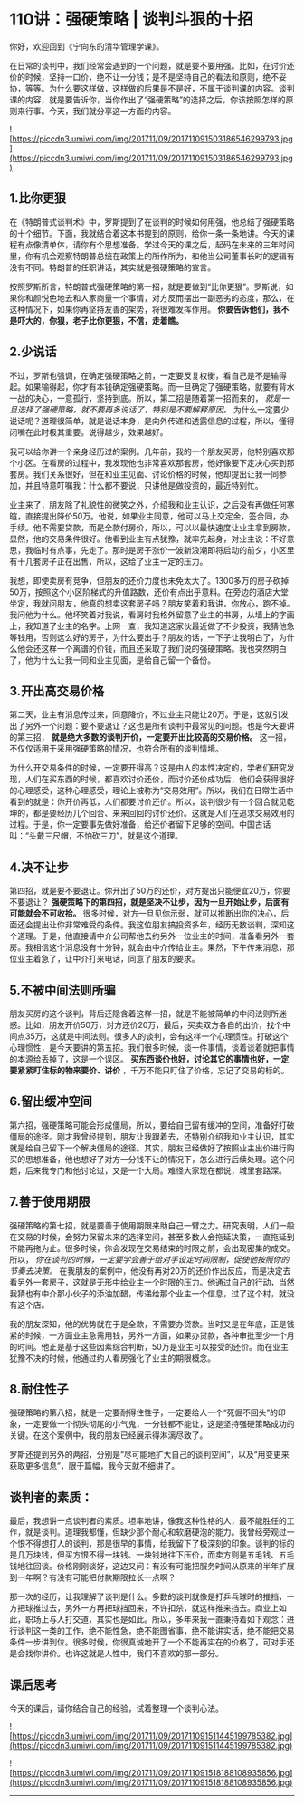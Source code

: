 # 110讲：强硬策略 | 谈判斗狠的十招

你好，欢迎回到《宁向东的清华管理学课》。

在日常的谈判中，我们经常会遇到的一个问题，就是要不要用强。比如，在讨价还价的时候，坚持一口价，绝不让一分钱；是不是坚持自己的看法和原则，绝不妥协，等等。为什么要这样做，这样做的后果是不是好，不属于谈判课的内容。谈判课的内容，就是要告诉你，当你作出了“强硬策略”的选择之后，你该按照怎样的原则来行事。今天，我们就分享这一方面的内容。

![https://piccdn3.umiwi.com/img/201711/09/201711091503186546299793.jpg](https://piccdn3.umiwi.com/img/201711/09/201711091503186546299793.jpg)

## 1.比你更狠

在《特朗普式谈判术》中，罗斯提到了在谈判的时候如何用强，他总结了强硬策略的十个细节。下面，我就结合着这本书提到的原则，给你一条一条地讲。今天的课程有点像清单体，请你有个思想准备。学过今天的课之后，起码在未来的三年时间里，你有机会观察特朗普总统在政策上的所作所为，和他当公司董事长时的逻辑有没有不同。特朗普的任职讲话，其实就是强硬策略的宣言。

按照罗斯所言，特朗普式强硬策略的第一招，就是要做到“比你更狠”。罗斯说，如果你和颜悦色地去和人家商量一个事情，对方反而摆出一副恶劣的态度，那么，在这种情况下，如果你再坚持友善的架势，将很难发挥作用。 **你要告诉他们，我不是吓大的，你狠，老子比你更狠，不信，走着瞧。**

## 2.少说话

不过，罗斯也强调，在确定强硬策略之前，一定要反复权衡，看自己是不是输得起。如果输得起，你才有本钱确定强硬策略。而一旦确定了强硬策略，就要有背水一战的决心，一意孤行，坚持到底。所以，第二招是随着第一招而来的， *就是一旦选择了强硬策略，就不要再多说话了，特别是不要解释原因。* 为什么一定要少说话呢？道理很简单，就是说话本身，是向外传递和透露信息的过程，所以，懂得闭嘴在此时极其重要。说得越少，效果越好。

我可以给你讲一个亲身经历过的案例。几年前，我的一个朋友买房，他特别喜欢那个小区。在看房的过程中，我发现他也非常喜欢那套房，他好像要下定决心买到那套房。我们关系很好，但在和业主见面、讨论价格的时候，他却提出让我一同参加，并且特意叮嘱我：什么都不要说，只讲他是做投资的，最近特别忙。

业主来了，朋友除了礼貌性的微笑之外，介绍我和业主认识，之后没有再做任何寒暄，直接提出降价50万。他说，如果业主同意，他可以马上交定金，签合同，办手续。他不需要贷款，而是全款付房价，所以，可以以最快速度让业主拿到房款，显然，他的交易条件很好。他看到业主有点犹豫，就率先起身，对业主说：不好意思，我临时有点事，先走了。那时是房子涨价一波新浪潮即将启动的前夕，小区里有十几套房子正在出售，所以，这给了业主一定的压力。

我想，即使卖房有竞争，但朋友的还价力度也未免太大了。1300多万的房子砍掉50万，按照这个小区阶梯式的升值路数，还价有点出乎意料。在旁边的酒店大堂坐定，我就问朋友，他真的想卖这套房子吗？朋友笑着和我讲，你放心，跑不掉。我问他为什么。他坏笑着对我说，看房时我格外留意了业主的书房，从墙上的字画上，我知道了业主的名字。上网一查，我知道这家伙最近做了不少投资，我猜他急等钱用，否则这么好的房子，为什么要出手？朋友的话，一下子让我明白了，为什么他会还这样一个离谱的价钱，而且还采取了我们说的强硬策略。我也突然明白了，他为什么让我一同和业主见面，是给自己留一个备份。

## 3.开出高交易价格

第二天，业主有消息传过来，同意降价，不过业主只能让20万。于是，这就引发出了另外一个问题：要不要退让？这也是所有谈判中最常见的问题。也是今天要讲的第三招， **就是绝大多数的谈判开价，一定要开出比较高的交易价格。** 这一招，不仅仅适用于采用强硬策略的情况，也符合所有的谈判情境。

为什么开交易条件的时候，一定要开得高？这是由人的本性决定的，学者们研究发现，人们在买东西的时候，都喜欢讨价还价，而讨价还价成功后，他们会获得很好的心理感受，这种心理感受，理论上被称为“交易效用”。所以，我们在日常生活中看到的就是：你开价再低，人们都要讨价还价。所以，谈判很少有一个回合就见乾坤的，都是要经历几个回合、来来回回的讨价还价。这就是人们在追求交易效用的过程。于是，你一定要事先做好准备，给还价者留下足够的空间。中国古话叫：“头戴三尺帽，不怕砍三刀”，就是这个道理。

## 4.决不让步

第四招，就是要不要退让。你开出了50万的还价，对方提出只能便宜20万，你要不要退让？ **强硬策略下的第四招，就是坚决不让步，因为一旦开始让步，后面有可能就会不可收拾。** 很多时候，对方一旦见你示弱，就可以推断出你的决心，后面还会提出让你非常难受的条件。我这位朋友搞投资多年，经历无数谈判，深知这个道理。于是，他直接请中介公司帮他去约另外一位业主的时间，准备看另外一套房。我相信这个消息没有十分钟，就会由中介传给业主。果然，下午传来消息，那位业主着急了，让中介打来电话，同意了朋友的要求。

## 5.不被中间法则所骗

朋友买房的这个谈判，背后还隐含着这样一招，就是不能被简单的中间法则所迷惑。比如，朋友开价50万，对方还价20万，最后，买卖双方各自的出价，找个中间点35万，这就是中间法则。很多人的谈判，会有这样一个心理惯性。打破这个心理惯性，是今天要讲的第五招。我们很多时候，谈一件事情，谈着谈着就把事情的本源给丢掉了，这是一个误区。 **买东西谈价也好，讨论其它的事情也好，一定要紧紧盯住标的物来要价、讲价** ，千万不能只盯住了价格，忘记了交易的标的。

## 6.留出缓冲空间

第六招，强硬策略可能会形成僵局，所以，要给自己留有缓冲的空间，准备好打破僵局的途径。刚才我曾经提到，朋友让我跟着去，还特别介绍我和业主认识，其实就是给自己留下一个解决僵局的途径。其实，朋友已经做好了按照业主出价进行购买的思想准备，他也想好了对方一分钱不让的情况下，怎么进行后续处理。这个问题，后来我专门和他讨论过，又是一个大局。难怪大家现在都说，城里套路深。

## 7.善于使用期限

强硬策略的第七招，就是要善于使用期限来助自己一臂之力。研究表明，人们一般在交易的时候，会努力保留未来的选择空间，甚至多数人会拖延决策，一直拖延到不能再拖为止。很多时候，你会发现在交易结束的时限之前，会出现密集的成交。所以， *你在谈判的时候，一定要学会善于给对手设定时间限制，促使他按照你的节奏去决策。* 在我朋友的案例中，他没有再对20万的还价作出反应，而是决定去看另外一套房子，这就是无形中给业主一个时限的压力。他通过自己的行动，当然我猜也有中介那小伙子的添油加醋，传递给那个业主一个信息，过了这个村，就没有这个店。

我的朋友深知，他的优势就在于是全款，不需要办贷款。当时又是在年底，正是钱紧的时候，一方面业主急需用钱，另外一方面，如果办贷款，各种审批至少一个月的时间。他正是基于这些因素综合判断，50万是业主可以接受的还价。而在业主犹豫不决的时候，他通过约人看房强化了业主的期限概念。

## 8.耐住性子

强硬策略的第八招，就是一定要耐得住性子，一定要给人一个“死倔不回头”的印象，一定要做一个彻头彻尾的小气鬼，一分钱都不能让，这是坚持强硬策略成功的关键。在这个案例中，我的朋友已经展示得淋漓尽致了。

罗斯还提到另外的两招，分别是“尽可能地扩大自己的谈判空间”，以及“用变更来获取更多信息”，限于篇幅，我今天就不细讲了。

## 谈判者的素质：

最后，我想讲一点谈判者的素质。坦率地讲，像我这种性格的人，最不能胜任的工作，就是谈判。道理我都懂，但缺少那个耐心和软磨硬泡的能力。我曾经旁观过一个恨不得想打人的谈判，那是很早的事情，给我留下了极深刻的印象。谈判的标的是几万块钱，但买方恨不得一块钱、一块钱地往下压价，而卖方则是五毛钱、五毛钱地往回谈。价格刚刚谈好，这边又问：有没有可能把服务时间从原来的半年扩展到一年啊？有没有可能把付款期限拉长一点啊？

那一次的经历，让我理解了谈判是什么。多数的谈判就像是打乒乓球时的推挡，一方把球推过去，另外一方再把球挡回来，不许扣杀，就这样推来挡去。商业上如此，职场上与人打交道，其实也是如此。所以，多年来我一直秉持着如下观念：进行谈判这一类的工作，绝不能性急，绝不能图省事，绝不能讲实话，绝不能把交易条件一步讲到位。很多时候，你很真诚地开了一个不能再实在的价格了，可对手还是会找你讲价。也许这就是人性中，我们不喜欢的那一部分。

## 课后思考

今天的课后，请你结合自己的经验，试着整理一个谈判心法。

![https://piccdn3.umiwi.com/img/201711/09/201711091511445199785382.jpg](https://piccdn3.umiwi.com/img/201711/09/201711091511445199785382.jpg)

![https://piccdn3.umiwi.com/img/201711/09/201711091518188108935856.jpg](https://piccdn3.umiwi.com/img/201711/09/201711091518188108935856.jpg)

---
